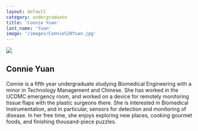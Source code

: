 ```yaml
---
layout: default
category: undergraduate
title: 'Connie Yuan'
last_name: 'Yuan'
image: '/images/Connie%20Yuan.jpg'
---
```


<img src="{{ page.image }}">

<h2 class="team-title">Connie Yuan</h2>
<h4 class="team-position"></h4>
<p>Connie is a fifth year undergraduate studying Biomedical Engineering with a minor in Technology Management and Chinese. She has worked in the UCDMC emergency room, and worked on a device for remotely monitoring tissue flaps with the plastic surgeons there. She is interested in Biomedical Instrumentation, and in particular, sensors for detection and monitoring of disease. In her free time, she enjoys exploring new places, cooking gourmet foods, and finishing thousand-piece puzzles.</p>
<ul class="team-member-other-info"></ul>
